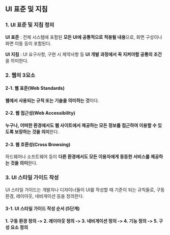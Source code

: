 ## UI 표준 및 지침

### 1. UI 표준 및 지침 정의

**UI 표준** : 전체 시스템에 포함된 **모든 UI에 공통적으로 적용될 내용**으로, 화면 구성이나 화면 이동 등이 포함된다.

**UI 지침** : UI 요구사항, 구현 시 제약사항 등 **UI 개발 과정에서 꼭 지켜야할 공통의 조건**을 의미한다.

### 2. 웹의 3요소

#### 2-1. 웹 표준(Web Standards)

**웹에서 사용되는 규칙 또는 기술을 의미하는 것**이다.

#### 2-2. 웹 접근성(Web Accessibility)

**누구나, 어떠한 환경에서도 웹 사이트에서 제공하는 모든 정보를 접근하여 이용할 수 있도록 보장하는 것을 의미**한다.

#### 2-3. 웹 호환성(Cross Browsing)

하드웨어나 소프트웨어 등이 **다른 환경에서도 모든 이용자에게 동등한 서비스를 제공하는 것을 의미**한다.

### 3. UI 스타일 가이드 작성

UI 스타일 가이드는 개발자나 디자이너들이 UI를 작성할 때 기준이 되는 규칙들로, 구동 환경, 레이아웃, 네비게이션 등을 정의한다.

#### 3-1. UI 스타일 가이드 작성 순서 (5단계)

**1. 구동 환경 정의 -> 2. 레이아웃 정의 -> 3. 네비게이션 정의 -> 4. 기능 정의 -> 5. 구성 요소 정의**

